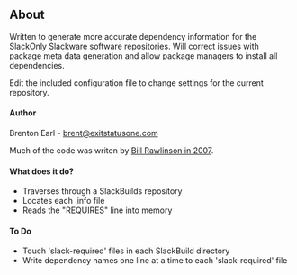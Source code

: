 ## About

Written to generate more accurate dependency information for the
SlackOnly Slackware software repositories.  Will correct issues with
package meta data generation and allow package managers to install all
dependencies.

Edit the included configuration file to change settings for the current
repository.

#### Author

Brenton Earl - brent@exitstatusone.com

Much of the code was writen by [Bill Rawlinson in
2007](http://code.rawlinson.us/2007/02/ruby-directory-traversal.html).


#### What does it do?

*  Traverses through a SlackBuilds repository
*  Locates each .info file
*  Reads the "REQUIRES" line into memory

#### To Do

*  Touch 'slack-required' files in each SlackBuild directory
*  Write dependency names one line at a time to each 'slack-required'
   file


